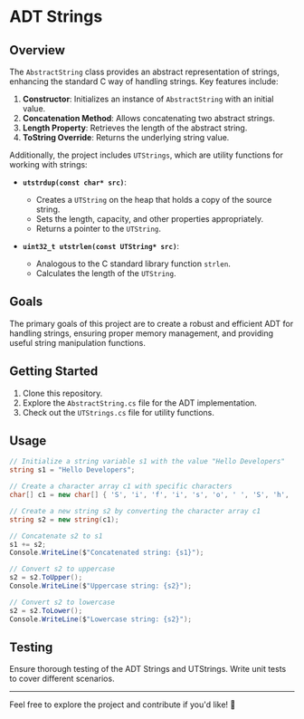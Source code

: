 # ADT Strings

## Overview

The `AbstractString` class provides an abstract representation of strings, enhancing the standard C way of handling strings. Key features include:

1. **Constructor**: Initializes an instance of `AbstractString` with an initial value.
2. **Concatenation Method**: Allows concatenating two abstract strings.
3. **Length Property**: Retrieves the length of the abstract string.
4. **ToString Override**: Returns the underlying string value.

Additionally, the project includes `UTStrings`, which are utility functions for working with strings:

- **`utstrdup(const char* src)`**:
  - Creates a `UTString` on the heap that holds a copy of the source string.
  - Sets the length, capacity, and other properties appropriately.
  - Returns a pointer to the `UTString`.

- **`uint32_t utstrlen(const UTString* src)`**:
  - Analogous to the C standard library function `strlen`.
  - Calculates the length of the `UTString`.

## Goals

The primary goals of this project are to create a robust and efficient ADT for handling strings, ensuring proper memory management, and providing useful string manipulation functions.

## Getting Started

1. Clone this repository.
2. Explore the `AbstractString.cs` file for the ADT implementation.
3. Check out the `UTStrings.cs` file for utility functions.

## Usage

```csharp
// Initialize a string variable s1 with the value "Hello Developers"
string s1 = "Hello Developers";

// Create a character array c1 with specific characters
char[] c1 = new char[] { 'S', 'i', 'f', 'i', 's', 'o', ' ', 'S', 'h', 'e', 'z', 'i' };

// Create a new string s2 by converting the character array c1
string s2 = new string(c1);

// Concatenate s2 to s1
s1 += s2;
Console.WriteLine($"Concatenated string: {s1}");

// Convert s2 to uppercase
s2 = s2.ToUpper();
Console.WriteLine($"Uppercase string: {s2}");

// Convert s2 to lowercase
s2 = s2.ToLower();
Console.WriteLine($"Lowercase string: {s2}");
```

## Testing

Ensure thorough testing of the ADT Strings and UTStrings. Write unit tests to cover different scenarios.

---

Feel free to explore the project and contribute if you'd like! 🚀